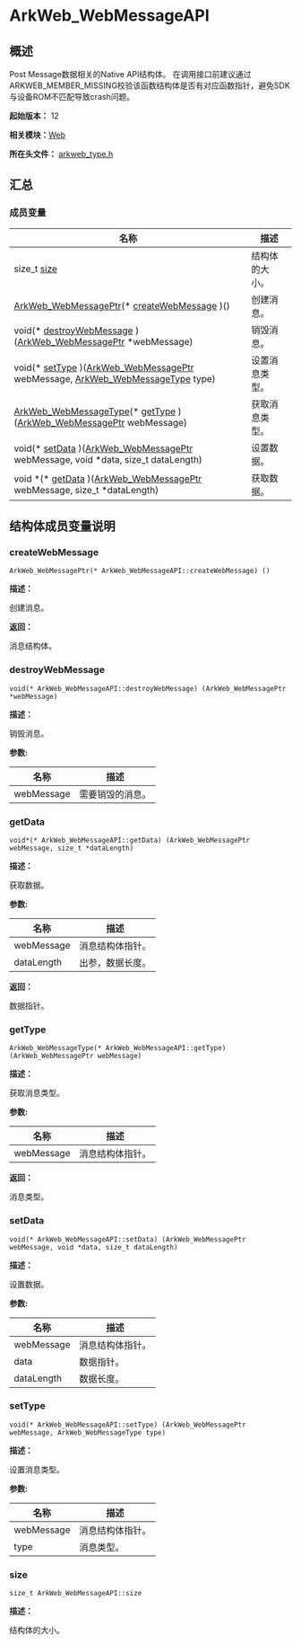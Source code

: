 # ArkWeb_WebMessageAPI


## 概述

Post Message数据相关的Native API结构体。 在调用接口前建议通过ARKWEB_MEMBER_MISSING校验该函数结构体是否有对应函数指针，避免SDK与设备ROM不匹配导致crash问题。

**起始版本：** 12

**相关模块：**[Web](_web.md)

**所在头文件：** [arkweb_type.h](arkweb__type_8h.md)

## 汇总


### 成员变量

| 名称 | 描述 | 
| -------- | -------- |
| size_t [size](#size) | 结构体的大小。  | 
| [ArkWeb_WebMessagePtr](_web.md#arkweb_webmessageptr)(\* [createWebMessage](#createwebmessage) )() | 创建消息。  | 
| void(\* [destroyWebMessage](#destroywebmessage) )([ArkWeb_WebMessagePtr](_web.md#arkweb_webmessageptr) \*webMessage) | 销毁消息。  | 
| void(\* [setType](#settype) )([ArkWeb_WebMessagePtr](_web.md#arkweb_webmessageptr) webMessage, [ArkWeb_WebMessageType](_web.md#arkweb_webmessagetype) type) | 设置消息类型。  | 
| [ArkWeb_WebMessageType](_web.md#arkweb_webmessagetype)(\* [getType](#gettype) )([ArkWeb_WebMessagePtr](_web.md#arkweb_webmessageptr) webMessage) | 获取消息类型。  | 
| void(\* [setData](#setdata) )([ArkWeb_WebMessagePtr](_web.md#arkweb_webmessageptr) webMessage, void \*data, size_t dataLength) | 设置数据。  | 
| void \*(\* [getData](#getdata) )([ArkWeb_WebMessagePtr](_web.md#arkweb_webmessageptr) webMessage, size_t \*dataLength) | 获取数据。  | 


## 结构体成员变量说明


### createWebMessage

```
ArkWeb_WebMessagePtr(* ArkWeb_WebMessageAPI::createWebMessage) ()
```
**描述：**

创建消息。

**返回：**

消息结构体。


### destroyWebMessage

```
void(* ArkWeb_WebMessageAPI::destroyWebMessage) (ArkWeb_WebMessagePtr *webMessage)
```
**描述：**

销毁消息。

**参数:**

| 名称 | 描述 | 
| -------- | -------- |
| webMessage | 需要销毁的消息。  | 


### getData

```
void*(* ArkWeb_WebMessageAPI::getData) (ArkWeb_WebMessagePtr webMessage, size_t *dataLength)
```
**描述：**

获取数据。

**参数:**

| 名称 | 描述 | 
| -------- | -------- |
| webMessage | 消息结构体指针。  | 
| dataLength | 出参，数据长度。  | 

**返回：**

数据指针。


### getType

```
ArkWeb_WebMessageType(* ArkWeb_WebMessageAPI::getType) (ArkWeb_WebMessagePtr webMessage)
```
**描述：**

获取消息类型。

**参数:**

| 名称 | 描述 | 
| -------- | -------- |
| webMessage | 消息结构体指针。  | 

**返回：**

消息类型。


### setData

```
void(* ArkWeb_WebMessageAPI::setData) (ArkWeb_WebMessagePtr webMessage, void *data, size_t dataLength)
```
**描述：**

设置数据。

**参数:**

| 名称 | 描述 | 
| -------- | -------- |
| webMessage | 消息结构体指针。  | 
| data | 数据指针。  | 
| dataLength | 数据长度。  | 


### setType

```
void(* ArkWeb_WebMessageAPI::setType) (ArkWeb_WebMessagePtr webMessage, ArkWeb_WebMessageType type)
```
**描述：**

设置消息类型。

**参数:**

| 名称 | 描述 | 
| -------- | -------- |
| webMessage | 消息结构体指针。  | 
| type | 消息类型。  | 


### size

```
size_t ArkWeb_WebMessageAPI::size
```
**描述：**

结构体的大小。
